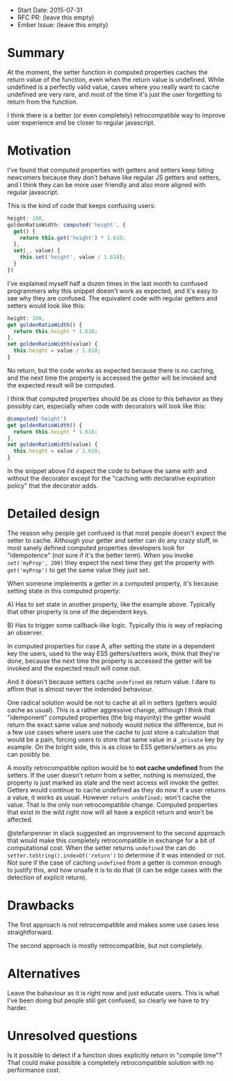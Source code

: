 - Start Date: 2015-07-31
- RFC PR: (leave this empty)
- Ember Issue: (leave this empty)

# Summary

At the moment, the setter function in computed properties caches the return value of the function,
even when the return value is undefined. While undefined is a perfectly valid value, cases where
you really want to cache undefined are very rare, and most of the time it's just the user forgetting
to return from the function.

I think there is a better (or even completely) retrocompatible way to improve user experience
and be closer to regular javascript.

# Motivation

I've found that computed properties with getters and setters keep biting newcomers because they
don't behave like regular JS getters and setters, and I think they can be more user friendly and
also more aligned with regular javascript.

This is the kind of code that keeps confusing users:

```js
height: 100,
goldenRatioWidth: computed('height', {
  get() {
    return this.get('height') * 1.618;
  },
  set(_, value) {
    this.set('height', value / 1.618);
  }
})
```

I've explained myself half a dozen times in the last month to confused programmers why this
snippet doesn't work as expected, and it's easy to see why they are confused. The equivalent
code with regular getters and setters would look like this:

```js
height: 100,
get goldenRatioWidth() {
  return this.height * 1.618;
},
set goldenRatioWidth(value) {
  this.height = value / 1.618;
}
```

No return, but the code works as expected because there is no caching, and the next time the
property is accessed the getter will be invoked and the expected result will be computed.

I think that computed properties should be as close to this behavior as they possibly can,
especially when code with decorators will look like this:

```js
@computed('height')
get goldenRatioWidth() {
  return this.height * 1.618;
},
set goldenRatioWidth(value) {
  this.height = value / 1.618;
}
```

In the snippet above I'd expect the code to behave the same with and without the decorator except
for the "caching with declarative expiration policy" that the decorator adds.

# Detailed design

The reason why people get confused is that most people doesn't expect the setter to cache.
Although your getter and setter can do any crazy stuff, in most sanely defined computed properties
developers look for "idempotence" (not sure if it's the better term). When you invoke
`set('myProp', 200)` they expect the next time they get the property with `get('myProp')` to
get the same value they just set.

When someone implements a getter in a computed property, it's because setting state in this
computed property:

A) Has to set state in another property, like the example above. Typically that other property
is one of the dependent keys.

B) Has to trigger some callback-like logic. Typically this is way of replacing an observer.

In computed properties for case A, after setting the state in a dependent key the users, used to
the way ES5 getters/setters work, think that they're done, because the next time the property is
accessed the getter will be invoked and the expected result will come out.

And it doesn't because setters cache `undefined` as return value. I dare to affirm that is almost never
the indended behaviour.

One radical solution would be not to cache at all in setters (getters would cache as usual).
This is a rather aggressive change, although I think that "idemponent" computed properties
(the big mayority) the getter would return the exact same value and nobody would notice the
difference, but in a few use cases where users use the cache to just store a calculation that
would be a pain, forcing users to store that same value in a `_private` key by example.
On the bright side, this is as close to ES5 getters/setters as you can posibly be.

A mostly retrocompatible option would be to **not cache undefined** from the setters. If the user
doesn't return from a setter, nothing is memoized, the property is just marked as stale
and the next access will invoke the getter. Getters would continue to cache undefined as they do now.
If a user returns a value, it works as usual. However `return undefined;` won't cache the value.
That is the only non retrocompatible change. Computed properties that exist in the wild right now
will all have a explicit return and won't be affected.

@stefanpenner in slack suggested an improvement to the second approach that would make this
completely retrocompatible in exchange for a bit of computational cost. When the setter returns
`undefined` the can do `setter.toString().indexOf('return')` to determine if it was
intended or not. Not sure if the case of caching `undefined` from a getter is common enough to
justify this, and how unsafe it is to do that (it can be edge cases with the detection of explicit return).

# Drawbacks

The first approach is not retrocompatible and makes some use cases less straightforward.

The second approach is mostly retrocompatible, but not completely.

# Alternatives

Leave the bahaviour as it is right now and just educate users. This is what I've been doing but people
still get confused, so clearly we have to try harder.

# Unresolved questions

Is it possible to detect if a function does explicitly return in "compile time"? That could make
possible a completely retrocompatible solution with no performance cost.

